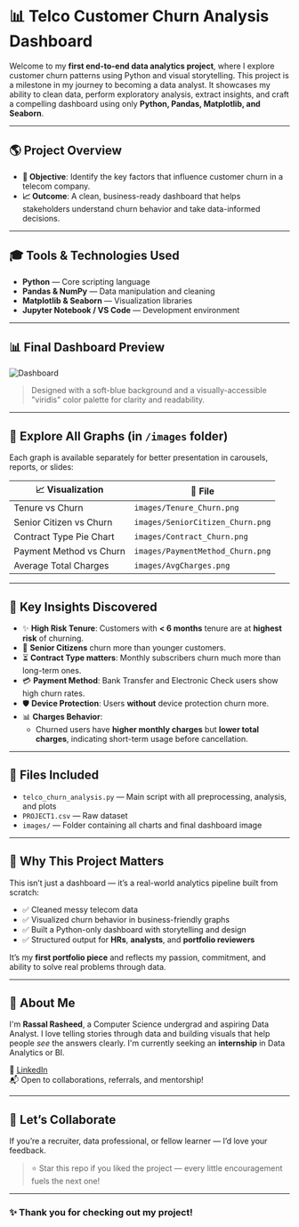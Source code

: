 # 📊 Telco Customer Churn Analysis Dashboard

Welcome to my **first end-to-end data analytics project**, where I explore customer churn patterns using Python and visual storytelling. This project is a milestone in my journey to becoming a data analyst. It showcases my ability to clean data, perform exploratory analysis, extract insights, and craft a compelling dashboard using only **Python, Pandas, Matplotlib, and Seaborn**.

---

## 🌎 Project Overview

- **🎯 Objective**: Identify the key factors that influence customer churn in a telecom company.
- **📈 Outcome**: A clean, business-ready dashboard that helps stakeholders understand churn behavior and take data-informed decisions.

---

## 🎓 Tools & Technologies Used

- **Python** — Core scripting language  
- **Pandas & NumPy** — Data manipulation and cleaning  
- **Matplotlib & Seaborn** — Visualization libraries  
- **Jupyter Notebook / VS Code** — Development environment

---

## 📊 Final Dashboard Preview

![Dashboard](images/Churn_Dashboard.png)

> Designed with a soft-blue background and a visually-accessible "viridis" color palette for clarity and readability.

---

## 📸 Explore All Graphs (in `/images` folder)

Each graph is available separately for better presentation in carousels, reports, or slides:

| 📈 Visualization | 📁 File |
|------------------|--------|
| Tenure vs Churn | `images/Tenure_Churn.png` |
| Senior Citizen vs Churn | `images/SeniorCitizen_Churn.png` |
| Contract Type Pie Chart | `images/Contract_Churn.png` |
| Payment Method vs Churn | `images/PaymentMethod_Churn.png` |
| Average Total Charges | `images/AvgCharges.png` |

---

## 📝 Key Insights Discovered

- ✨ **High Risk Tenure**: Customers with **< 6 months** tenure are at **highest risk** of churning.
- 👵 **Senior Citizens** churn more than younger customers.
- ⏳ **Contract Type matters**: Monthly subscribers churn much more than long-term ones.
- 💳 **Payment Method**: Bank Transfer and Electronic Check users show high churn rates.
- 🛡️ **Device Protection**: Users **without** device protection churn more.
- 📊 **Charges Behavior**:
  - Churned users have **higher monthly charges** but **lower total charges**, indicating short-term usage before cancellation.

---

## 📂 Files Included

- `telco_churn_analysis.py` — Main script with all preprocessing, analysis, and plots  
- `PROJECT1.csv` — Raw dataset  
- `images/` — Folder containing all charts and final dashboard image  

---

## 🧠 Why This Project Matters

This isn’t just a dashboard — it’s a real-world analytics pipeline built from scratch:

- ✅ Cleaned messy telecom data  
- ✅ Visualized churn behavior in business-friendly graphs  
- ✅ Built a Python-only dashboard with storytelling and design  
- ✅ Structured output for **HRs**, **analysts**, and **portfolio reviewers**

It’s my **first portfolio piece** and reflects my passion, commitment, and ability to solve real problems through data.

---

## 👤 About Me

I'm **Rassal Rasheed**, a Computer Science undergrad and aspiring Data Analyst. I love telling stories through data and building visuals that help people *see* the answers clearly. I'm currently seeking an **internship** in Data Analytics or BI.

🔗 [LinkedIn ](www.linkedin.com/in/rassalresheed)  
📬 Open to collaborations, referrals, and mentorship!

---

## 🤝 Let’s Collaborate

If you’re a recruiter, data professional, or fellow learner — I’d love your feedback.

> ⭐ Star this repo if you liked the project — every little encouragement fuels the next one!

---

### ✨ Thank you for checking out my project!
